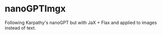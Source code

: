 # nanoGPTImgx
Following Karpathy's nanoGPT but with JaX + Flax and applied to images instead of text.
